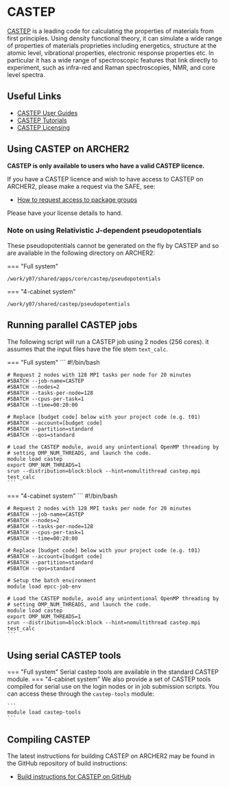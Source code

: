 # CASTEP

[CASTEP](http://www.castep.org) is a leading code for calculating the
properties of materials from first principles. Using density functional
theory, it can simulate a wide range of properties of materials
proprieties including energetics, structure at the atomic level,
vibrational properties, electronic response properties etc. In
particular it has a wide range of spectroscopic features that link
directly to experiment, such as infra-red and Raman spectroscopies, NMR,
and core level spectra.

## Useful Links

   - [CASTEP User Guides](http://www.castep.org/CASTEP/Documentation)
   - [CASTEP Tutorials](http://www.castep.org/CASTEP/OnlineTutorials)
   - [CASTEP Licensing](http://www.castep.org/CASTEP/GettingCASTEP)

## Using CASTEP on ARCHER2

**CASTEP is only available to users who have a valid CASTEP licence.**

If you have a CASTEP licence and wish to have access to CASTEP on
ARCHER2, please make a request via the SAFE, see:

   - [How to request access to package
     groups](https://epcced.github.io/safe-docs/safe-for-users/#how-to-request-access-to-a-package-group)

Please have your license details to hand.

### Note on using Relativistic J-dependent pseudopotentials

These pseudopotentials cannot be generated on the fly by CASTEP and so are available in
the following directory on ARCHER2:

=== "Full system"
   ```
   /work/y07/shared/apps/core/castep/pseudopotentials
   ```
=== "4-cabinet system"
   ```
   /work/y07/shared/castep/pseudopotentials
   ```

## Running parallel CASTEP jobs

The following script will run a CASTEP job using 2 nodes (256 cores). it
assumes that the input files have the file stem `text_calc`.

=== "Full system"
    ```
    #!/bin/bash
    
    # Request 2 nodes with 128 MPI tasks per node for 20 minutes
    #SBATCH --job-name=CASTEP
    #SBATCH --nodes=2
    #SBATCH --tasks-per-node=128
    #SBATCH --cpus-per-task=1
    #SBATCH --time=00:20:00
    
    # Replace [budget code] below with your project code (e.g. t01)
    #SBATCH --account=[budget code]
    #SBATCH --partition=standard
    #SBATCH --qos=standard
    
    # Load the CASTEP module, avoid any unintentional OpenMP threading by
    # setting OMP_NUM_THREADS, and launch the code.
    module load castep
    export OMP_NUM_THREADS=1
    srun --distribution=block:block --hint=nomultithread castep.mpi test_calc
    ```
=== "4-cabinet system"
    ```
    #!/bin/bash
    
    # Request 2 nodes with 128 MPI tasks per node for 20 minutes
    #SBATCH --job-name=CASTEP
    #SBATCH --nodes=2
    #SBATCH --tasks-per-node=128
    #SBATCH --cpus-per-task=1
    #SBATCH --time=00:20:00
    
    # Replace [budget code] below with your project code (e.g. t01)
    #SBATCH --account=[budget code]
    #SBATCH --partition=standard
    #SBATCH --qos=standard
    
    # Setup the batch environment
    module load epcc-job-env 
    
    # Load the CASTEP module, avoid any unintentional OpenMP threading by
    # setting OMP_NUM_THREADS, and launch the code.
    module load castep
    export OMP_NUM_THREADS=1
    srun --distribution=block:block --hint=nomultithread castep.mpi test_calc
    ```

## Using serial CASTEP tools

=== "Full system"
    Serial castep tools are available in the standard CASTEP module.
=== "4-cabinet system"
    We also provide a set of CASTEP tools compiled for serial use on the login
    nodes or in job submission scripts. You can access these through the 
    `castep-tools` module:
    
    ```
    module load castep-tools
    ```

## Compiling CASTEP

The latest instructions for building CASTEP on ARCHER2 may be found in
the GitHub repository of build instructions:

   - [Build instructions for CASTEP on
     GitHub](https://github.com/hpc-uk/build-instructions/tree/main/apps/CASTEP)
